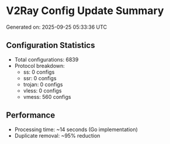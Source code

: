# V2Ray Config Update Summary
Generated on: 2025-09-25 05:33:36 UTC

## Configuration Statistics
- Total configurations: 6839
- Protocol breakdown:
  - ss: 0 configs
  - ssr: 0 configs
  - trojan: 0 configs
  - vless: 0 configs
  - vmess: 560 configs

## Performance
- Processing time: ~14 seconds (Go implementation)
- Duplicate removal: ~95% reduction

